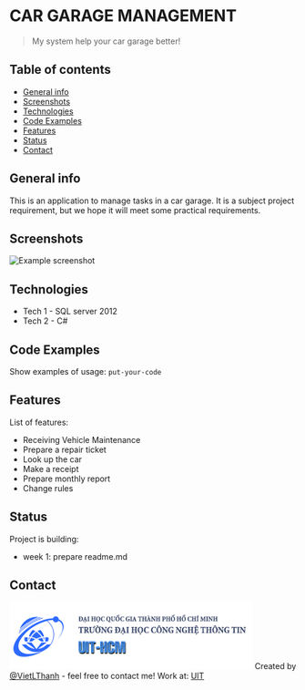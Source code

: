 # CAR GARAGE MANAGEMENT
> My system help your car garage better! 

## Table of contents
* [General info](#general-info)
* [Screenshots](#screenshots)
* [Technologies](#technologies)
* [Code Examples](#Code-Examples)
* [Features](#features)
* [Status](#status)
* [Contact](#contact)

## General info
This is an application to manage tasks in a car garage. 
It is a subject project requirement, but we hope it will meet some practical requirements.

## Screenshots
![Example screenshot](./car.png)

## Technologies
* Tech 1 - SQL server 2012
* Tech 2 - C#

## Code Examples
Show examples of usage:
`put-your-code`

## Features
List of features:
* Receiving Vehicle Maintenance
* Prepare a repair ticket
* Look up the car
* Make a receipt
* Prepare monthly report
* Change rules

## Status
Project is building:
* week 1: prepare readme.md

## Contact
![uit](./picture.png)
Created by [@VietLThanh](https://www.facebook.com/thanhviet.loe) - feel free to contact me!
Work at: [UIT](https://www.uit.edu.vn/)

